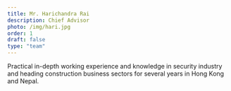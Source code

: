 ```yaml
---
title: Mr. Harichandra Rai
description: Chief Advisor
photo: /img/hari.jpg
order: 1
draft: false
type: "team"
---
```

Practical in-depth working experience and knowledge in security industry and heading construction business sectors for several years in Hong Kong and Nepal.